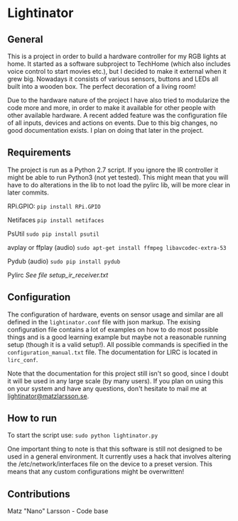 # Lightinator
## General
This is a project in order to build a hardware controller for my RGB lights at home. It started as a software
subproject to TechHome (which also includes voice control to start movies etc.), but I decided to make it
external when it grew big. Nowadays it consists of various sensors, buttons and LEDs all built into a wooden
box. The perfect decoration of a living room!

Due to the hardware nature of the project I have also tried to modularize the code more and more, in order to 
make it available for other people with other available hardware. A recent added feature was the configuration
file of all inputs, devices and actions on events. Due to this big changes, no good documentation exists. I plan
on doing that later in the project.

## Requirements
The project is run as a Python 2.7 script. If you ignore the IR controller it might be able to run Python3 (not yet
tested). This might mean that you will have to do alterations in the lib to not load the pylirc lib, will be more
clear in later commits.

RPi.GPIO:
`pip install RPi.GPIO`

Netifaces
`pip install netifaces`

PsUtil
`sudo pip install psutil`

avplay or ffplay (audio)
`sudo apt-get install ffmpeg libavcodec-extra-53`

Pydub (audio)
`sudo pip install pydub`

Pylirc
*See file setup_ir_receiver.txt*

## Configuration
The configuration of hardware, events on sensor usage and similar are all defined in the `lightinator.conf` file with
json markup. The exising configuration file contains a lot of examples on how to do most possible things and is a good
learning example but maybe not a reasonable running setup (though it is a valid setup!). All possible commands is
specified in the `configuration_manual.txt` file. The documentation for LIRC is located in `lirc_conf`.

Note that the documentation for this project still isn't so good, since I doubt it will be used in any large scale
(by many users). If you plan on using this on your system and have any questions, don't hesitate to mail me at
lightinator@matzlarsson.se.

## How to run
To start the script use:
`sudo python lightinator.py`

One important thing to note is that this software is still not designed to be used in a general environment. It currently
uses a hack that involves altering the /etc/network/interfaces file on the device to a preset version. This means that
any custom configurations might be overwritten!

## Contributions
Matz "Nano" Larsson - Code base